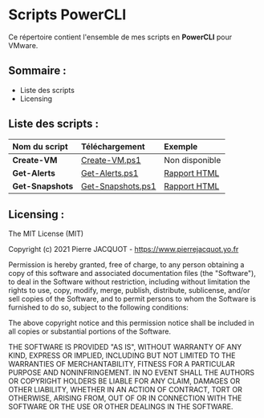 # Scripts PowerCLI
Ce répertoire contient l'ensemble de mes scripts en **PowerCLI** pour VMware.

## Sommaire :
- Liste des scripts
- Licensing

## Liste des scripts :
| Nom du script | Téléchargement | Exemple |
|:---|:---|:---|
| **Create-VM** | [Create-VM.ps1](Create-VM/Create-VM.ps1) | Non disponible |
| **Get-Alerts** | [Get-Alerts.ps1](Get-Alerts/Get-Alerts.ps1) | [Rapport HTML](https://www.pierrejacquot.yo.fr/scripts/Get-Alerts/2021-03-17-Alerts-Report.html) |
| **Get-Snapshots** | [Get-Snapshots.ps1](Get-Snapshots/Get-Snapshots.ps1) | [Rapport HTML](https://www.pierrejacquot.yo.fr/scripts/Get-Snapshots/2021-03-17-Snapshots-Report.html) |

## Licensing :
The MIT License (MIT)

Copyright (c) 2021 Pierre JACQUOT - https://www.pierrejacquot.yo.fr

Permission is hereby granted, free of charge, to any person obtaining a copy
of this software and associated documentation files (the "Software"), to deal
in the Software without restriction, including without limitation the rights
to use, copy, modify, merge, publish, distribute, sublicense, and/or sell
copies of the Software, and to permit persons to whom the Software is
furnished to do so, subject to the following conditions:

The above copyright notice and this permission notice shall be included in all
copies or substantial portions of the Software.

THE SOFTWARE IS PROVIDED "AS IS", WITHOUT WARRANTY OF ANY KIND, EXPRESS OR
IMPLIED, INCLUDING BUT NOT LIMITED TO THE WARRANTIES OF MERCHANTABILITY,
FITNESS FOR A PARTICULAR PURPOSE AND NONINFRINGEMENT. IN NO EVENT SHALL THE
AUTHORS OR COPYRIGHT HOLDERS BE LIABLE FOR ANY CLAIM, DAMAGES OR OTHER
LIABILITY, WHETHER IN AN ACTION OF CONTRACT, TORT OR OTHERWISE, ARISING FROM,
OUT OF OR IN CONNECTION WITH THE SOFTWARE OR THE USE OR OTHER DEALINGS IN THE
SOFTWARE.
